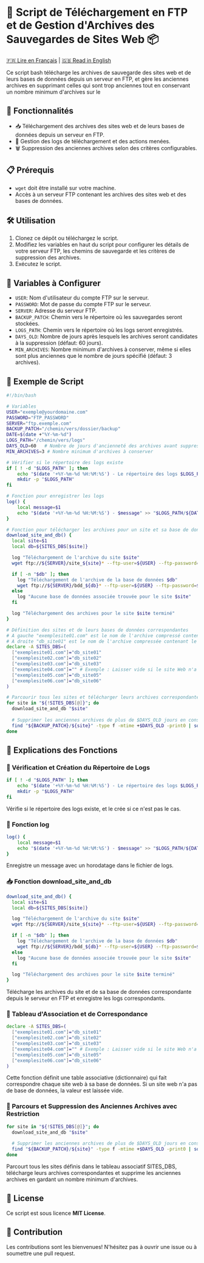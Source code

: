 # 💾 Script de Téléchargement en FTP et de Gestion d'Archives des Sauvegardes de Sites Web 📦

[🇫🇷 Lire en Français](README.md) | [🇬🇧 Read in English](README_EN.md)

Ce script bash télécharge les archives de sauvegarde des sites web et de leurs bases de données depuis un serveur en FTP, et gère les anciennes archives en supprimant celles qui sont trop anciennes tout en conservant un nombre minimum d'archives sur le 

## 🌟 Fonctionnalités

- 📥 Téléchargement des archives des sites web et de leurs bases de données depuis un serveur en FTP.
- 📝 Gestion des logs de téléchargement et des actions menées.
- 🗑️ Suppression des anciennes archives selon des critères configurables.

## 📋 Prérequis

- `wget` doit être installé sur votre machine.
- Accès à un serveur FTP contenant les archives des sites web et des bases de données.

## 🛠️ Utilisation

1. Clonez ce dépôt ou téléchargez le script.
2. Modifiez les variables en haut du script pour configurer les détails de votre serveur FTP, les chemins de sauvegarde et les critères de suppression des archives.
3. Exécutez le script.

## 🔧 Variables à Configurer

- `USER`: Nom d'utilisateur du compte FTP sur le serveur.
- `PASSWORD`: Mot de passe du compte FTP sur le serveur.
- `SERVER`: Adresse du serveur FTP.
- `BACKUP_PATCH`: Chemin vers le répertoire où les sauvegardes seront stockées.
- `LOGS_PATH`: Chemin vers le répertoire où les logs seront enregistrés.
- `DAYS_OLD`: Nombre de jours après lesquels les archives seront candidates à la suppression (défaut: 60 jours).
- `MIN_ARCHIVES`: Nombre minimum d'archives à conserver, même si elles sont plus anciennes que le nombre de jours spécifié (défaut: 3 archives).

## 📝 Exemple de Script

```bash
#!/bin/bash

# Variables
USER="exemple@yourdomaine.com"
PASSWORD="FTP_PASSWORD"
SERVER="ftp.exemple.com"
BACKUP_PATCH="/chemin/vers/dossier/backup"
DATE=$(date +"%Y-%m-%d")
LOGS_PATH="/chemin/vers/logs"
DAYS_OLD=60   # Nombre de jours d'ancienneté des archives avant suppression
MIN_ARCHIVES=3 # Nombre minimum d'archives à conserver

# Vérifier si le répertoire des logs existe
if [ ! -d "$LOGS_PATH" ]; then
    echo "$(date '+%Y-%m-%d %H:%M:%S') - Le répertoire des logs $LOGS_PATH n'existe pas. Création en cours..."
    mkdir -p "$LOGS_PATH"
fi

# Fonction pour enregistrer les logs
log() {
    local message=$1
    echo "$(date '+%Y-%m-%d %H:%M:%S') - $message" >> "$LOGS_PATH/${DATE}_script_backup_logs"
}

# Fonction pour télécharger les archives pour un site et sa base de données correspondante
download_site_and_db() {
  local site=$1
  local db=${SITES_DBS[$site]}

  log "Téléchargement de l'archive du site $site"
  wget ftp://${SERVER}/site_${site}* --ftp-user=${USER} --ftp-password=${PASSWORD} -P ${BACKUP_PATCH}/${site}

  if [ -n "$db" ]; then
    log "Téléchargement de l'archive de la base de données $db"
    wget ftp://${SERVER}/bdd_${db}* --ftp-user=${USER} --ftp-password=${PASSWORD} -P ${BACKUP_PATCH}/${site}
  else
    log "Aucune base de données associée trouvée pour le site $site"
  fi

  log "Téléchargement des archives pour le site $site terminé"
}

# Définition des sites et de leurs bases de données correspondantes
# A gauche "exemplesite01.com" est le nom de l'archive compressé contenant les fichiers du site web
# A droite "db_site01" est le nom de l'archive compressée contenant le dump de la base de données du site web
declare -A SITES_DBS=(
  ["exemplesite01.com"]="db_site01"
  ["exemplesite02.com"]="db_site02"
  ["exemplesite03.com"]="db_site03"
  ["exemplesite04.com"]="" # Exemple : Laisser vide si le site Web n'a pas de base de données
  ["exemplesite05.com"]="db_site05"
  ["exemplesite06.com"]="db_site06"
)

# Parcourir tous les sites et télécharger leurs archives correspondantes
for site in "${!SITES_DBS[@]}"; do
  download_site_and_db "$site"
  
  # Supprimer les anciennes archives de plus de $DAYS_OLD jours en conservant les $MIN_ARCHIVES plus récentes
  find "${BACKUP_PATCH}/${site}" -type f -mtime +$DAYS_OLD -print0 | sort -rz | tail -n +$((MIN_ARCHIVES+1)) | xargs -0 rm -f
done
```

## 📖 Explications des Fonctions
### 📁 Vérification et Création du Répertoire de Logs

```bash
if [ ! -d "$LOGS_PATH" ]; then
    echo "$(date '+%Y-%m-%d %H:%M:%S') - Le répertoire des logs $LOGS_PATH n'existe pas. Création en cours..."
    mkdir -p "$LOGS_PATH"
fi
```
Vérifie si le répertoire des logs existe, et le crée si ce n'est pas le cas.

### 📝 Fonction log
```bash
log() {
    local message=$1
    echo "$(date '+%Y-%m-%d %H:%M:%S') - $message" >> "$LOGS_PATH/${DATE}_script_backup_logs"
}
```
Enregistre un message avec un horodatage dans le fichier de logs.

### 📥 Fonction download_site_and_db
```bash
download_site_and_db() {
  local site=$1
  local db=${SITES_DBS[$site]}

  log "Téléchargement de l'archive du site $site"
  wget ftp://${SERVER}/site_${site}* --ftp-user=${USER} --ftp-password=${PASSWORD} -P ${BACKUP_PATCH}/${site}

  if [ -n "$db" ]; then
    log "Téléchargement de l'archive de la base de données $db"
    wget ftp://${SERVER}/bdd_${db}* --ftp-user=${USER} --ftp-password=${PASSWORD} -P ${BACKUP_PATCH}/${site}
  else
    log "Aucune base de données associée trouvée pour le site $site"
  fi

  log "Téléchargement des archives pour le site $site terminé"
}
```
Télécharge les archives du site et de sa base de données correspondante depuis le serveur en FTP et enregistre les logs correspondants.

### 🔗 Tableau d'Association et de Correspondance

```bash
declare -A SITES_DBS=(
  ["exemplesite01.com"]="db_site01"
  ["exemplesite02.com"]="db_site02"
  ["exemplesite03.com"]="db_site03"
  ["exemplesite04.com"]="" # Exemple : Laisser vide si le site Web n'a pas de base de données
  ["exemplesite05.com"]="db_site05"
  ["exemplesite06.com"]="db_site06"
)
```
Cette fonction définit une table associative (dictionnaire) qui fait correspondre chaque site web à sa base de données. Si un site web n'a pas de base de données, la valeur est laissée vide.

### 🔄 Parcours et Suppression des Anciennes Archives avec Restriction
```bash
for site in "${!SITES_DBS[@]}"; do
  download_site_and_db "$site"
  
  # Supprimer les anciennes archives de plus de $DAYS_OLD jours en conservant les $MIN_ARCHIVES plus récentes
  find "${BACKUP_PATCH}/${site}" -type f -mtime +$DAYS_OLD -print0 | sort -rz | tail -n +$((MIN_ARCHIVES+1)) | xargs -0 rm -f
done
```
Parcourt tous les sites définis dans le tableau associatif SITES_DBS, télécharge leurs archives correspondantes et supprime les anciennes archives en gardant un nombre minimum d'archives.

## 📜 License
Ce script est sous licence **MIT License**.

## 🤝 Contribution
Les contributions sont les bienvenues! N'hésitez pas à ouvrir une issue ou à soumettre une pull request.
